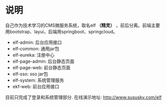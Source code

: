 # 说明 #

自己作为技术学习的CMS微服务系统，取名elf **（精灵）** ，前后分离。前端主要用bootstrap、layui，后端用springboot、springcloud。

* elf-admin: 后台应用接口
* elf-common: 通用jar包
* elf-eureka: 注册中心
* elf-page-admin: 后台静态页面
* elf-page-web: 前台静态页面
* elf-sso: sso jar包
* elf-system: 系统管理服务
* ekf-web: 前台应用接口

目前只完成了登录和系统管理部分.
在线演示地址: http://www.sususky.com/elf


